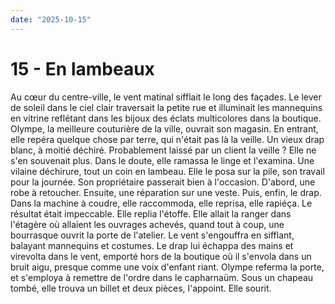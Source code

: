 ```yaml
---
date: "2025-10-15"
---
```

# 15 - En lambeaux

Au cœur du centre-ville, le vent matinal sifflait le long des façades. Le lever de
soleil dans le ciel clair traversait la petite rue et illuminait les mannequins en
vitrine reflétant dans les bijoux des éclats multicolores dans la boutique. Olympe, la
meilleure couturière de la ville, ouvrait son magasin. En entrant, elle repéra quelque
chose par terre, qui n'était pas là la veille. Un vieux drap blanc, à moitié déchiré.
Probablement laissé par un client la veille ? Elle ne s'en souvenait plus. Dans le
doute, elle ramassa le linge et l'examina. Une vilaine déchirure, tout un coin en
lambeau. Elle le posa sur la pile, son travail pour la journée. Son propriétaire
passerait bien à l'occasion. D'abord, une robe à retoucher. Ensuite, une réparation sur
une veste. Puis, enfin, le drap. Dans la machine à coudre, elle raccommoda, elle
reprisa, elle rapiéça. Le résultat était impeccable. Elle replia l'étoffe. Elle allait
la ranger dans l'étagère où allaient les ouvrages achevés, quand tout à coup, une
bourrasque ouvrit la porte de l'atelier. Le vent s'engouffra en sifflant, balayant
mannequins et costumes. Le drap lui échappa des mains et virevolta dans le vent, emporté
hors de la boutique où il s'envola dans un bruit aigu, presque comme une voix d'enfant
riant. Olympe referma la porte, et s'employa à remettre de l'ordre dans le capharnaüm.
Sous un chapeau tombé, elle trouva un billet et deux pièces, l'appoint. Elle sourit.
